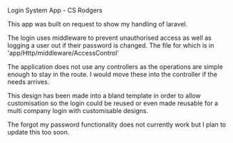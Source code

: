 Login System App - CS Rodgers

This app was built on request to show my handling of laravel.
 
 The login uses middleware to prevent unauthorised access as well as logging a user out if their password is changed. The file for which is in 'app/Http/middleware/AccessControl'
 
 The application does not use any controllers as the operations are simple enough to stay in the route. I would move these into the controller if the needs arrives.
 
This design has been made into a bland template in order to allow customisation so the login could be reused or even made reusable for a multi company login with customisable designs. 

The forgot my password functionality does not currently work but I plan to update this too soon.
